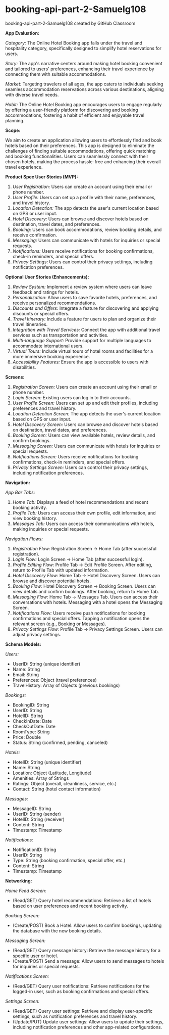 # booking-api-part-2-Samuelg108
booking-api-part-2-Samuelg108 created by GitHub Classroom

**App Evaluation:**

*Category:* The Online Hotel Booking app falls under the travel and hospitality category, specifically designed to simplify hotel reservations for users.

*Story:* The app's narrative centers around making hotel booking convenient and tailored to users' preferences, enhancing their travel experience by connecting them with suitable accommodations.

*Market:* Targeting travelers of all ages, the app caters to individuals seeking seamless accommodation reservations across various destinations, aligning with diverse travel needs.

*Habit:* The Online Hotel Booking app encourages users to engage regularly by offering a user-friendly platform for discovering and booking accommodations, fostering a habit of efficient and enjoyable travel planning.

**Scope:**

We aim to create an application allowing users to effortlessly find and book hotels based on their preferences. This app is designed to eliminate the challenges of finding suitable accommodations, offering quick matching and booking functionalities. Users can seamlessly connect with their chosen hotels, making the process hassle-free and enhancing their overall travel experience.

**Product Spec User Stories (MVP):**

1. *User Registration:* Users can create an account using their email or phone number.
2. *User Profile:* Users can set up a profile with their name, preferences, and travel history.
3. *Location Detection:* The app detects the user's current location based on GPS or user input.
4. *Hotel Discovery:* Users can browse and discover hotels based on destination, travel dates, and preferences.
5. *Booking:* Users can book accommodations, review booking details, and receive confirmation.
6. *Messaging:* Users can communicate with hotels for inquiries or special requests.
7. *Notifications:* Users receive notifications for booking confirmations, check-in reminders, and special offers.
8. *Privacy Settings:* Users can control their privacy settings, including notification preferences.

**Optional User Stories (Enhancements):**

1. *Review System:* Implement a review system where users can leave feedback and ratings for hotels.
2. *Personalization:* Allow users to save favorite hotels, preferences, and receive personalized recommendations.
3. *Discounts and Offers:* Integrate a feature for discovering and applying discounts or special offers.
4. *Travel Itinerary:* Include a feature for users to plan and organize their travel itineraries.
5. *Integration with Travel Services:* Connect the app with additional travel services such as transportation and activities.
6. *Multi-language Support:* Provide support for multiple languages to accommodate international users.
7. *Virtual Tours:* Include virtual tours of hotel rooms and facilities for a more immersive booking experience.
8. *Accessibility Features:* Ensure the app is accessible to users with disabilities.

**Screens:**

1. *Registration Screen:* Users can create an account using their email or phone number.
2. *Login Screen:* Existing users can log in to their accounts.
3. *User Profile Screen:* Users can set up and edit their profiles, including preferences and travel history.
4. *Location Detection Screen:* The app detects the user's current location based on GPS or user input.
5. *Hotel Discovery Screen:* Users can browse and discover hotels based on destination, travel dates, and preferences.
6. *Booking Screen:* Users can view available hotels, review details, and confirm bookings.
7. *Messaging Screen:* Users can communicate with hotels for inquiries or special requests.
8. *Notifications Screen:* Users receive notifications for booking confirmations, check-in reminders, and special offers.
9. *Privacy Settings Screen:* Users can control their privacy settings, including notification preferences.

**Navigation:**

*App Bar Tabs:*
1. *Home Tab:* Displays a feed of hotel recommendations and recent booking activity.
2. *Profile Tab:* Users can access their own profile, edit information, and view booking history.
3. *Messages Tab:* Users can access their communications with hotels, making inquiries or special requests.

*Navigation Flows:*
1. *Registration Flow:* Registration Screen -> Home Tab (after successful registration).
2. *Login Flow:* Login Screen -> Home Tab (after successful login).
3. *Profile Editing Flow:* Profile Tab -> Edit Profile Screen. After editing, return to Profile Tab with updated information.
4. *Hotel Discovery Flow:* Home Tab -> Hotel Discovery Screen. Users can browse and discover potential hotels.
5. *Booking Flow:* Hotel Discovery Screen -> Booking Screen. Users can view details and confirm bookings. After booking, return to Home Tab.
6. *Messaging Flow:* Home Tab -> Messages Tab. Users can access their conversations with hotels. Messaging with a hotel opens the Messaging Screen.
7. *Notifications Flow:* Users receive push notifications for booking confirmations and special offers. Tapping a notification opens the relevant screen (e.g., Booking or Messages).
8. *Privacy Settings Flow:* Profile Tab -> Privacy Settings Screen. Users can adjust privacy settings.

**Schema Models:**

*Users:*
- UserID: String (unique identifier)
- Name: String
- Email: String
- Preferences: Object (travel preferences)
- TravelHistory: Array of Objects (previous bookings)

*Bookings:*
- BookingID: String
- UserID: String
- HotelID: String
- CheckInDate: Date
- CheckOutDate: Date
- RoomType: String
- Price: Double
- Status: String (confirmed, pending, canceled)

*Hotels:*
- HotelID: String (unique identifier)
- Name: String
- Location: Object (Latitude, Longitude)
- Amenities: Array of Strings
- Ratings: Object (overall, cleanliness, service, etc.)
- Contact: String (hotel contact information)

*Messages:*
- MessageID: String
- UserID: String (sender)
- HotelID: String (receiver)
- Content: String
- Timestamp: Timestamp

*Notifications:*
- NotificationID: String
- UserID: String
- Type: String (booking confirmation, special offer, etc.)
- Content: String
- Timestamp: Timestamp

**Networking:**

*Home Feed Screen:*
- (Read/GET) Query hotel recommendations: Retrieve a list of hotels based on user preferences and recent booking activity.

*Booking Screen:*
- (Create/POST) Book a Hotel: Allow users to confirm bookings, updating the database with the new booking details.

*Messaging Screen:*
- (Read/GET) Query message history: Retrieve the message history for a specific user or hotel.
- (Create/POST) Send a message: Allow users to send messages to hotels for inquiries or special requests.

*Notifications Screen:*
- (Read/GET) Query user notifications: Retrieve notifications for the logged-in user, such as booking confirmations and special offers.

*Settings Screen:*
- (Read/GET) Query user settings: Retrieve and display user-specific settings, such as notification preferences and travel history.
- (Update/PUT) Update user settings: Allow users to update their settings, including notification preferences and other app-related configurations.
